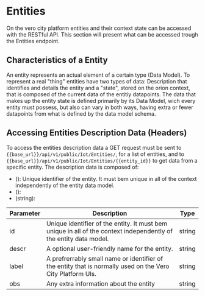 # Entities
On the vero city platform entities and their context state can be accessed with the RESTful API. This section will present what can be accessed trough the Entities endpoint.

## Characteristics of a Entity
An entity represents an actual element of a certain type (Data Model). To represent a real "thing" entities have two types of data: Description that identifies and details the entity and a "state", stored on the orion context, that is composed of the current data of the entitiy datapoints. The data that makes up the entity state is defined primarily by its Data Model, wich every entity must possess, but also can vary in both ways, having extra or fewer datapoints from what is defined by the data model schema.

## Accessing Entities Description Data (Headers)
To access the entities description data a GET request must be sent to `{{base_url}}/api/v1/public/Iot/Entities/`, for a list of entities, and to `{{base_url}}/api/v1/public/Iot/Entities/{{entity_id}}` to get data from a specific entity. The description data is composed of:

-  (): Unique identifier of the entity. It must bem unique in all of the context independently of the entity data model.
-  (): 
-  (string):  

|  Parameter | Description | Type |
|---|---|---|
| id | Unique identifier of the entity. It must bem unique in all of the context independently of the entity data model. | string |
| descr | A optional user-friendly name for the entity. | string |
| label | A prefrerrably small name or identifier of the entity that is normally used on the Vero City Platform UIs. | string |
| obs | Any extra information about the entity | string |
